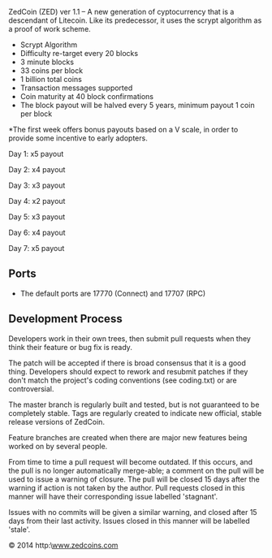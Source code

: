ZedCoin (ZED) ver 1.1 – A new generation of cyptocurrency that is a descendant of Litecoin. Like its predecessor, it uses the scrypt algorithm as a proof of work scheme.

- Scrypt Algorithm
- Difficulty re-target every 20 blocks
- 3 minute blocks
- 33 coins per block
- 1 billion total coins
- Transaction messages supported
- Coin maturity at 40 block confirmations
- The block payout will be halved every 5 years, minimum payout 1 coin per block

*The first week offers bonus payouts based on a V scale, in order to provide some incentive to early adopters.

Day 1: x5 payout

Day 2: x4 payout

Day 3: x3 payout

Day 4: x2 payout

Day 5: x3 payout

Day 6: x4 payout

Day 7: x5 payout

Ports
-----

- The default ports are 17770 (Connect) and 17707 (RPC)


Development Process
-------------------

Developers work in their own trees, then submit pull requests when
they think their feature or bug fix is ready.

The patch will be accepted if there is broad consensus that it is a
good thing.  Developers should expect to rework and resubmit patches
if they don't match the project's coding conventions (see coding.txt)
or are controversial.

The master branch is regularly built and tested, but is not guaranteed
to be completely stable. Tags are regularly created to indicate new
official, stable release versions of ZedCoin.

Feature branches are created when there are major new features being
worked on by several people.

From time to time a pull request will become outdated. If this occurs, and
the pull is no longer automatically merge-able; a comment on the pull will
be used to issue a warning of closure. The pull will be closed 15 days
after the warning if action is not taken by the author. Pull requests closed
in this manner will have their corresponding issue labelled 'stagnant'.

Issues with no commits will be given a similar warning, and closed after
15 days from their last activity. Issues closed in this manner will be 
labelled 'stale'. 

 © 2014 http:\\www.zedcoins.com